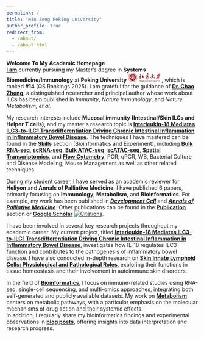 ```yaml
---
permalink: /
title: "Min Zeng Peking University"
author_profile: true
redirect_from: 
  - /about/
  - /about.html
---
```


**Welcome To My Academic Homepage**<br/>
**[I am](https://zengminup.github.io/cv/)** currently pursuing my Master’s degree in **Systems Biomedicine/Immunology** at **Peking University**  <img src='images/about/PKU.png' style='width: 6em;'> , which is ranked **#14**  (QS Rankings 2025). I am grateful for the guidance of [**Dr. Chao Zhong**](https://sbms.bjmu.edu.cn/jsdw/bssds/Chao_Zhong.html), a distinguished researcher and principal author whose work about ILCs has been published in *Immunity*, *Nature Immunology*, and *Nature Metabolism, et al*. <br/>

My research interests include **Mucosal immunity (Intestinal/Skin ILCs and Helper T cells)**, and my master's research topic is **[Interleukin-18 Mediates ILC3-to-ILC1 Transdifferentiation Driving Chronic Intestinal Inflammation in Inflammatory Bowel Disease](https://zengminup.github.io/portfolio/portfolio-3/)**. The techniques I have mastered can be found in the **[Skills](https://zengminup.github.io/skills/)** section (Bioinformatics and Experiment), including **[Bulk RNA-seq](https://zengminup.github.io/skills/bulk-rna-seq)**, **[scRNA-seq](https://zengminup.github.io/skills/sc-rna-seq)**, **[Bulk ATAC-seq](https://zengminup.github.io/skills/bulk-atac-seq)**, **[scATAC-seq](https://zengminup.github.io/posts/blog-sc-atac-seq/)**, **[Spatial Transcriptomics](https://zengminup.github.io/posts/blog-spatial-transcriptomics/)**, and **[Flow Cytometry](https://zengminup.github.io/skills/Genotyping)**, PCR, qPCR, WB, Bacterial Culture and Disease Modeling, Mouse Management as well as other related techniques.<br/>

During my student career, I have served as an academic reviewer for **Heliyon** and **Annals of Palliative Medicine**. I have published 6 papers, primarily focusing on **Immunology**, **Metabolism**, and **Bioinformatics**. For example, my work has been published in ***[Development Cell](https://www.sciencedirect.com/science/article/abs/pii/S1534580724002685)*** and ***[Annals of Palliative Medicine](https://apm.amegroups.org/article/view/64216/html)***. Other publications can be found in the **[Publication](https://zengminup.github.io/publications/)** section or **[Google Scholar](https://scholar.google.com.hk/citations?user=wkBkJnsAAAAJ&hl=zh-CN)** 
[![Citations](https://img.shields.io/badge/Citations-68-blue?logo=google-scholar&logoColor=white&labelColor=blue&color=lightgray)](https://scholar.google.com.hk/citations?user=wkBkJnsAAAAJ&hl=zh-CN).<br/>

I have been involved in several key research projects throughout my academic career. My current project, titled **[Interleukin-18 Mediates ILC3-to-ILC1 Transdifferentiation Driving Chronic Intestinal Inflammation in Inflammatory Bowel Disease](https://zengminup.github.io/portfolio/portfolio-3/)**, investigates how IL-18 regulates ILC3 function and contributes to the pathogenesis of inflammatory bowel disease. I have also conducted in-depth research on **[Skin Innate Lymphoid Cells: Physiological and Pathological Roles](https://zengminup.github.io/portfolio/portfolio_4/)**, exploring their functions in tissue homeostasis and their involvement in autoimmune skin disorders.<br/>

In the field of **[Bioinformatics](https://zengminup.github.io/portfolio/portfolio_2/)**, I focus on immune-related studies using RNA-seq, single-cell sequencing, and multi-omics approaches, integrating both self-generated and publicly available datasets. My work on **[Metabolism](https://zengminup.github.io/portfolio/portfolio_1/)** centers on metabolic pathways, with a particular emphasis on the molecular mechanisms of drug action and their systemic effects.<br/> In addition, I regularly share my bioinformatics findings and experimental observations in **[blog posts](https://zengminup.github.io/year-archive/)**, offering insights into data interpretation and research progress.


<br/>
<br/>
<br/>
<br/>
<br/>
<br/>
<script 
  type='text/javascript' 
  id='clustrmaps' 
  src='//cdn.clustrmaps.com/map_v2.js?cl=ffffff&w=500&h=400&t=tt&d=gWFKnUUd4_GLLUZ-nESj6bbNl_sk20p-6azhuIyP1Fg&co=2d78ad&ct=ffffff&cmo=3acc3a&cmn=ff5353'>
</script>

